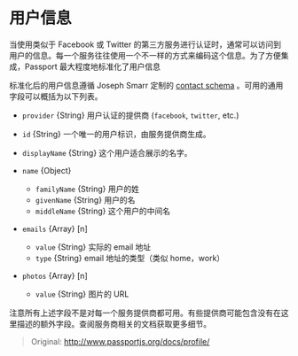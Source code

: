 # 用户信息

当使用类似于 Facebook 或 Twitter 的第三方服务进行认证时，通常可以访问到用户的信息。每一个服务往往使用一个不一样的方式来编码这个信息。为了方便集成，Passport 最大程度地标准化了用户信息

标准化后的用户信息遵循 Joseph Smarr 定制的  [contact schema](https://tools.ietf.org/html/draft-smarr-vcarddav-portable-contacts-00) 。可用的通用字段可以概括为以下列表。

- `provider` {String} 用户认证的提供商 (`facebook`, `twitter`, etc.)

- `id` {String} 一个唯一的用户标识，由服务提供商生成。

- `displayName` {String} 这个用户适合展示的名字。

- `name` {Object}

  - `familyName` {String} 用户的姓
  - `givenName` {String} 用户的名
  - `middleName` {String} 这个用户的中间名

- `emails` {Array} [n]

  - `value` {String} 实际的 email 地址
  - `type` {String} email 地址的类型（类似 home，work）

- `photos` {Array} [n]

  - `value` {String} 图片的 URL

注意所有上述字段不是对每一个服务提供商都可用。有些提供商可能包含没有在这里描述的额外字段。查阅服务商相关的文档获取更多细节。

> Original: http://www.passportjs.org/docs/profile/
